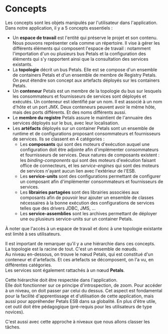 # Concepts

Les concepts sont les objets manipulés par l'utilisateur dans l'application.  
Dans notre application, il y a 5 concepts essentiels :

* Un **espace de travail** est l'entité qui préserve le projet et son contenu. Nous pouvons représenter cela comme un répertoire. Il vise à gérer les différents éléments qui composent l'espace de travail : notamment l'importation d'un ou plusieurs bus Petals et la configuration des éléments qui s'y rapportent ainsi que la consultation des services existants.
* La **topologie** décrit un bus Petals. Elle est se compose d'un ensemble de containers Petals et d'un ensemble de membre de Registry Petals. On peut étendre son concept aux artefacts déployés sur les containers Petals.
* Un **conteneur** Petals est un membre de la topologie du bus sur lesquels les consommateurs et fournisseurs de services sont déployés et exécutés. Un conteneur est identifié par un nom. Il est associé à un nom d'hôte et un port JMX. Deux conteneurs peuvent avoir le même hôte, mais des ports différents. Et des noms différents aussi.
* Le **membre du registre** Petals assure le maintient de l'annuaire des services déployés sur le bus, avec leur localisation.
* Les **artéfacts** déployés sur un container Petals sont un ensemble de runtime et de configurations proposant consommateurs et fournisseurs de services. Ils se classent en 4 catégories :
  * Les **composants** qui sont des moteurs d'exécution auquel une configuration doit être adjointe afin d'implémenter consommateurs et fournisseurs de services. Deux natures de composants existent : les _binding-components_ qui sont des moteurs d'exécution faisant office de connecteurs, et les _service-engines_ qui sont des moteurs de services n'ayant aucun lien avec l'extérieur de l'ESB.
  * Les **service-units** sont des configurations permettant de configurer un composant afin d'implémenter consommateurs et fournisseurs de services.
  * Les **librairies partagées** sont des librairies associées aux composants afin de pouvoir leur ajouter un ensemble de classes nécessaires à la bonne exécution des configurations de services telles que des drivers JDBC, JMS, ...
  * Les **service-assemblies** sont les archives permettant de déployer une ou plusieurs service-units sur un container Petals.

À noter que l'accès à un espace de travail et donc à une topologie existante est limité à ses utilisateurs.

Il est important de remarquer qu'il y a une hiérarchie dans ces concepts.  
La topologie est la racine de tout. C'est un ensemble de nœuds.  
Au niveau en-dessous, on trouve le nœud Petals, qui est constitué d'un conteneur et d'artefacts. Et ces artefacts se décomposent, on l'a vu, en différentes catégories.  
Les services sont également rattachés à un nœud **Petals**.

Cette hiérarchie doit être respectée dans l'application.  
Elle doit fonctionner sur ce principe d'introspection, de zoom. Pour accéder à un niveau, on doit passer par celui du dessus. Cet aspect est fondamental pour la facilité d'apprentissage et d'utilisation de cette application, mais aussi pour appréhender Petals ESB dans sa globalité. En plus d'être utile, cet outil doit être pédagogique \(pré-requis pour les utilisateurs de type novices\).

C'est aussi avec cette approche à niveaux que nous allons classer les tâches.

